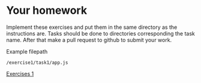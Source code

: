 # Your homework

Implement these exercises and put them in the same directory as the instructions are. Tasks should be done to directories corresponding the task name. After that make a pull request to github to submit your work.

Example filepath
```
/exercise1/task1/app.js
```

[Exercises 1](./exercise1/instructions.md)
